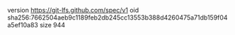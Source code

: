 version https://git-lfs.github.com/spec/v1
oid sha256:7662504aeb9c1189feb2db245cc13553b388d4260475a71db159f04a5ef10a83
size 944
